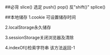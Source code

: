 ##必背
slice() 选定
push()
pop() 反"shift()"
splice()


##本地储存
1.cookie 可设置储存时间

2.localStorage永久储存

3.sessionStorage关闭浏览器及清除  

4.indexOf()检索字符串 该方法返回-1
